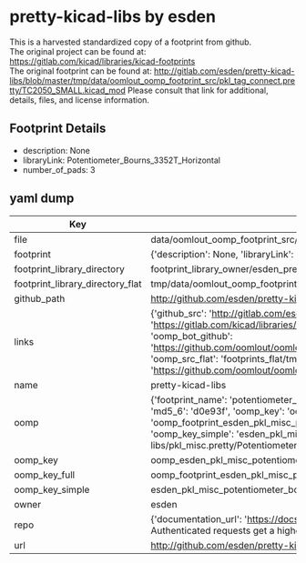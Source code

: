 # pretty-kicad-libs by esden  
This is a harvested standardized copy of a footprint from github.  
The original project can be found at:  
https://gitlab.com/kicad/libraries/kicad-footprints  
The original footprint can be found at:
http://gitlab.com/esden/pretty-kicad-libs/blob/master/tmp/data/oomlout_oomp_footprint_src/pkl_tag_connect.pretty/TC2050_SMALL.kicad_mod
Please consult that link for additional, details, files, and license information.  
## Footprint Details
* description: None  
* libraryLink: Potentiometer_Bourns_3352T_Horizontal  
* number_of_pads: 3  
## yaml dump  
| Key | Value |  
| --- | --- |  
| file | data/oomlout_oomp_footprint_src/pretty-kicad-libs/pkl_misc.pretty/Potentiometer_Bourns_3352T_Horizontal.kicad_mod |  
| footprint | {'description': None, 'libraryLink': 'Potentiometer_Bourns_3352T_Horizontal', 'number_of_pads': 3} |  
| footprint_library_directory | footprint_library_owner/esden_pretty-kicad-libs |  
| footprint_library_directory_flat | tmp/data/oomlout_oomp_footprint_src/footprints_flat/esden_pkl_misc_potentiometer_bourns_3352t_horizontal/working |  
| github_path | http://github.com/esden/pretty-kicad-libs/blob/master/tmp/data/oomlout_oomp_footprint_src/pkl_misc.pretty/Potentiometer_Bourns_3352T_Horizontal.kicad_mod |  
| links | {'github_src': 'http://gitlab.com/esden/pretty-kicad-libs/blob/master/tmp/data/oomlout_oomp_footprint_src/pkl_tag_connect.pretty/TC2050_SMALL.kicad_mod', 'github_src_repo': 'https://gitlab.com/kicad/libraries/kicad-footprints', 'oomp_bot': 'tmp/data/oomlout_oomp_footprint_src/footprints/esden_pkl_misc_potentiometer_bourns_3352t_horizontal/working', 'oomp_bot_github': 'https://github.com/oomlout/oomlout_oomp_footprint_bot/tree/main/tmp/data/oomlout_oomp_footprint_src/footprints/esden_pkl_misc_potentiometer_bourns_3352t_horizontal/working', 'oomp_src_flat': 'footprints_flat/tmp/data/oomlout_oomp_footprint_src/footprints_flat/esden_pkl_misc_potentiometer_bourns_3352t_horizontal/working', 'oomp_src_flat_github': 'https://github.com/oomlout/oomlout_oomp_footprint_src/tree/main/tmp/data/oomlout_oomp_footprint_src/footprints_flat/esden_pkl_misc_potentiometer_bourns_3352t_horizontal/working'} |  
| name | pretty-kicad-libs |  
| oomp | {'footprint_name': 'potentiometer_bourns_3352t_horizontal', 'library_name': 'pkl_misc', 'md5': 'd0e93f0a1d808196db0f44ceb938f7c8', 'md5_10': 'd0e93f0a1d', 'md5_5': 'd0e93', 'md5_6': 'd0e93f', 'oomp_key': 'oomp_esden_pkl_misc_potentiometer_bourns_3352t_horizontal', 'oomp_key_extra': 'oomp_footprint_esden_pkl_misc_potentiometer_bourns_3352t_horizontal', 'oomp_key_full': 'oomp_footprint_esden_pkl_misc_potentiometer_bourns_3352t_horizontal_d0e93f', 'oomp_key_simple': 'esden_pkl_misc_potentiometer_bourns_3352t_horizontal', 'original_filename': 'data/oomlout_oomp_footprint_src/pretty-kicad-libs/pkl_misc.pretty/Potentiometer_Bourns_3352T_Horizontal.kicad_mod', 'owner_name': 'esden'} |  
| oomp_key | oomp_esden_pkl_misc_potentiometer_bourns_3352t_horizontal |  
| oomp_key_full | oomp_footprint_esden_pkl_misc_potentiometer_bourns_3352t_horizontal |  
| oomp_key_simple | esden_pkl_misc_potentiometer_bourns_3352t_horizontal |  
| owner | esden |  
| repo | {'documentation_url': 'https://docs.github.com/rest/overview/resources-in-the-rest-api#rate-limiting', 'message': "API rate limit exceeded for 84.66.142.224. (But here's the good news: Authenticated requests get a higher rate limit. Check out the documentation for more details.)"} |  
| url | http://github.com/esden/pretty-kicad-libs |  

